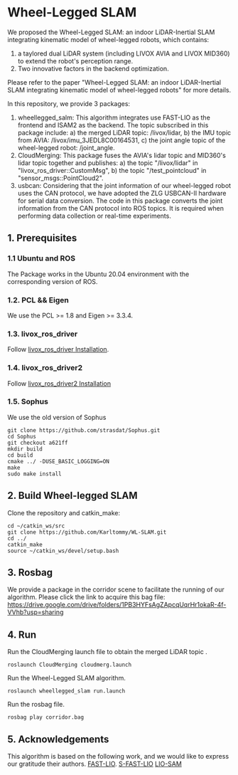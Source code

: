 # Wheel-Legged SLAM
We proposed the Wheel-Legged SLAM: an indoor LiDAR-Inertial SLAM integrating kinematic model of wheel-legged robots, which contains:

1) a taylored dual LiDAR system (including LIVOX AVIA and LIVOX MID360) to extend the robot's perception range.
2) Two innovative factors in the backend optimization.

Please refer to the paper "Wheel-Legged SLAM: an indoor LiDAR-Inertial SLAM integrating kinematic model of wheel-legged robots" for more details.

In this repository, we provide 3 packages:
1) wheellegged_salm: This algorithm integrates use FAST-LIO as the frontend and ISAM2 as the backend. The topic subscribed in this package include: a) the merged LiDAR topic: /livox/lidar, b) the IMU topic from AVIA: /livox/imu_3JEDL8C00164531, c) the joint angle topic of the wheel-legged robot: /joint_angle.
2) CloudMerging: This package fuses the AVIA's lidar topic and MID360's lidar topic together and publishes: a) the topic "/livox/lidar" in "livox_ros_driver::CustomMsg", b) the topic "/test_pointcloud" in "sensor_msgs::PointCloud2".
3) usbcan: Considering that the joint information of our wheel-legged robot uses the CAN protocol, we have adopted the ZLG USBCAN-II hardware for serial data conversion. The code in this package converts the joint information from the CAN protocol into ROS topics. It is required when performing data collection or real-time experiments.

## 1. Prerequisites
### 1.1 **Ubuntu** and **ROS**
The Package works in the Ubuntu 20.04 environment with the corresponding version of ROS.

### 1.2. **PCL && Eigen**
We use the PCL >= 1.8 and Eigen >= 3.3.4.

### 1.3. **livox_ros_driver**
Follow [livox_ros_driver Installation](https://github.com/Livox-SDK/livox_ros_driver).

### 1.4. **livox_ros_driver2**
Follow [livox_ros_driver2 Installation](https://github.com/Livox-SDK/livox_ros_driver2)

### 1.5. **Sophus**
We use the old version of Sophus
```
git clone https://github.com/strasdat/Sophus.git
cd Sophus
git checkout a621ff
mkdir build
cd build
cmake ../ -DUSE_BASIC_LOGGING=ON
make
sudo make install
```


## 2. Build Wheel-legged SLAM
Clone the repository and catkin_make:

```
cd ~/catkin_ws/src
git clone https://github.com/Karltommy/WL-SLAM.git
cd ../
catkin_make
source ~/catkin_ws/devel/setup.bash
```

## 3. Rosbag
We provide a package in the corridor scene to facilitate the running of our algorithm. Please click the link to acquire this bag file: https://drive.google.com/drive/folders/1PB3HYFsAgZApcqUqrHr1okaR-4f-VVhb?usp=sharing


## 4. Run
Run the CloudMerging launch file to obtain the merged LiDAR topic .
```
roslaunch CloudMerging cloudmerg.launch
```
Run the Wheel-Legged SLAM algorithm.
```
roslaunch wheellegged_slam run.launch
```
Run the rosbag file.
```
rosbag play corridor.bag
```

## 5. Acknowledgements
This algorithm is based on the following work, and we would like to express our gratitude their authors.
[FAST-LIO](https://github.com/hku-mars/FAST_LIO).
[S-FAST-LIO](https://github.com/zlwang7/S-FAST_LIO)
[LIO-SAM](https://github.com/TixiaoShan/LIO-SAM)

